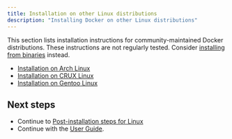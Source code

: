 ```yaml
---
title: Installation on other Linux distributions
description: "Installing Docker on other Linux distributions"
---
```


This section lists installation instructions for community-maintained Docker
distributions. These instructions are not regularly tested. Consider
[installing from binaries](../binaries.md) instead.

- [Installation on Arch Linux](/engine/installation/linux/archlinux.md)
- [Installation on CRUX Linux](/engine/installation/linux/cruxlinux.md)
- [Installation on Gentoo Linux](/engine/installation/linux/gentoolinux.md)

## Next steps

- Continue to [Post-installation steps for Linux](linux-postinstall.md)
- Continue with the [User Guide](../../userguide/index.md).
